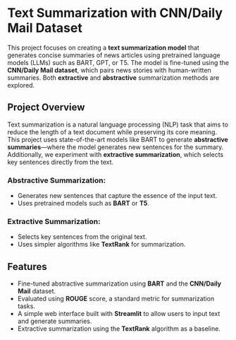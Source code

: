 # Text Summarization with CNN/Daily Mail Dataset

This project focuses on creating a **text summarization model** that generates concise summaries of news articles using pretrained language models (LLMs) such as BART, GPT, or T5. The model is fine-tuned using the **CNN/Daily Mail dataset**, which pairs news stories with human-written summaries. Both **extractive** and **abstractive** summarization methods are explored.

## Project Overview

Text summarization is a natural language processing (NLP) task that aims to reduce the length of a text document while preserving its core meaning. This project uses state-of-the-art models like BART to generate **abstractive summaries**—where the model generates new sentences for the summary. Additionally, we experiment with **extractive summarization**, which selects key sentences directly from the text.

### Abstractive Summarization:
- Generates new sentences that capture the essence of the input text.
- Uses pretrained models such as **BART** or **T5**.

### Extractive Summarization:
- Selects key sentences from the original text.
- Uses simpler algorithms like **TextRank** for summarization.

## Features

- Fine-tuned abstractive summarization using **BART** and the **CNN/Daily Mail** dataset.
- Evaluated using **ROUGE** score, a standard metric for summarization tasks.
- A simple web interface built with **Streamlit** to allow users to input text and generate summaries.
- Extractive summarization using the **TextRank** algorithm as a baseline.




